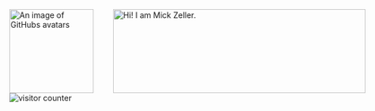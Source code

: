 <div>
    <div style="display: flex">
        <img alt="An image of GitHubs avatars" height="150px" src="https://octodex.github.com/images/daftpunktocat-guy.gif"
             title="daftpunktocat" width="150px"/>
        <img alt="Hi! I am Mick Zeller." height="150"
             src="https://readme-typing-svg.demolab.com?font=Fira+Code&amp;size=23&amp;duration=2000&amp;pause=200&amp;color=FF9900&amp;multiline=true&amp;repeat=false&amp;width=450&amp;height=100&amp;lines=Hi!+%F0%9F%91%8B+;I&#39;m+Mick+Zeller."
             title="Hi!" width="450" style="margin: 0 0 0 35px;"/>
    </div>
    <img alt="visitor counter"
         src="https://komarev.com/ghpvc/?username=mickzeller&amp;label=The%20Golden%20Tally&amp;color=dbe000&amp;style=flat&quot;"
         title="Golden Tally"/>
</div>
